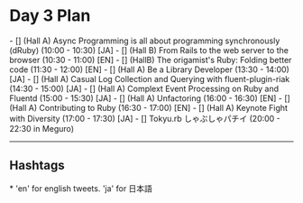 <h1>Day 3 Plan</h1>
- [] (Hall A) Async Programming is all about programming synchronously (dRuby) (10:00 - 10:30) [JA]
- [] (Hall B) From Rails to the web server to the browser (10:30 - 11:00) [EN]
- [] (HallB) The origamist's Ruby: Folding better code (11:30 - 12:00) [EN]
- [] (Hall A) Be a Library Developer (13:30 - 14:00) [JA]
- [] (Hall A) Casual Log Collection and Querying with fluent-plugin-riak (14:30 - 15:00) [JA]
- [] (Hall A) Complext Event Processing on Ruby and Fluentd (15:00 - 15:30) [JA]
- [] (Hall A) Unfactoring (16:00 - 16:30) [EN]
- [] (Hall A) Contributing to Ruby (16:30 - 17:00) [EN]
- [] (Hall A) Keynote Fight with Diversity (17:00 - 17:30) [JA]
- [] Tokyu.rb しゃぶしゃパチイ (20:00 - 22:30 in Meguro)

-----------------
<h2>Hashtags</h2>
* 'en' for english tweets. 'ja' for 日本語

